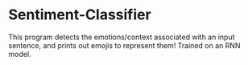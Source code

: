 # Sentiment-Classifier
This program detects the emotions/context associated with an input sentence, and prints out emojis to represent them! Trained on an RNN model.
